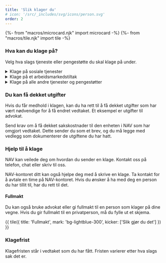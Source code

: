 ```yaml
---
title: 'Slik klager du'
# icon: '/src/_includes/svg/icons/person.svg'
order: 2
---
```


{%- from "macros/microcard.njk" import microcard -%}
{%- from "macros/tile.njk" import tile -%}

### Hva kan du klage på?

Velg hva slags tjeneste eller pengestøtte du skal klage på under.

<div class="accordion">
  <details>
    <summary>Klage på sosiale tjenester</summary>
    {% prose "py-2 pl-5 -ml-5 -translate-x-px border-l-2 border-slate-400" %}
    {% endprose %}
  </details>

  <details>
    <summary>Klage på et arbeidsmarkedstiltak</summary>
    {% prose "py-2 pl-5 -ml-5 -translate-x-px border-l-2 border-slate-400" %}
    {% endprose %}
  </details>

  <details>
    <summary>Klage på alle andre tjenester og pengestøtter</summary>
    {% prose "py-2 pl-5 -ml-5 -translate-x-px border-l-2 border-slate-400" %}
    {% endprose %}
  </details>
</div>

### Du kan få dekket utgifter

Hvis du får medhold i klagen, kan du ha rett til å få dekket utgifter som har vært nødvendige for å få endret vedtaket. Et eksempel er utgifter til advokat.

Send krav om å få dekket sakskostnader til den enheten i NAV som har omgjort vedtaket. Dette sender du som et brev, og du må legge med vedlegg som dokumenterer de utgiftene du har hatt.

### Hjelp til å klage

NAV kan veilede deg om hvordan du sender en klage. Kontakt oss på telefon, chat eller skriv til oss.

NAV-kontoret ditt kan også hjelpe deg med å skrive en klage. Ta kontakt for å avtale en time på NAV-kontoret. Hvis du ønsker å ha med deg en person du har tillit til, har du rett til det.

#### Fullmakt

Du kan også bruke advokat eller gi fullmakt til en person som klager på dine vegne. Hvis du gir fullmakt til en privatperson, må du fylle ut et skjema.

{{ tile({
  title: 'Fullmakt',
  mark: 'bg-lightblue-300',
  kicker: ['Slik gjør du det']
}) }}

### Klagefrist

Klagefristen står i vedtaket som du har fått. Fristen varierer etter hva slags sak det er.